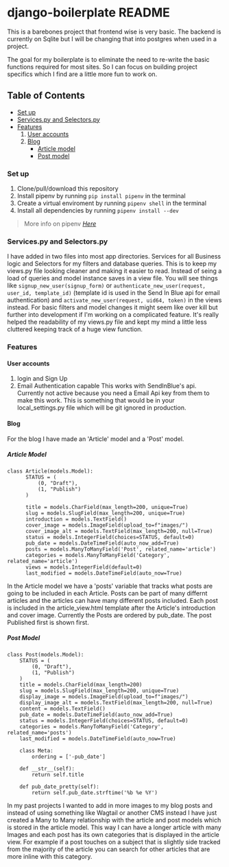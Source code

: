 # django-boilerplate README

This is a barebones project that frontend wise is very basic. The backend is currently on Sqlite but I will be changing that into postgres when used in a project.

The goal for my boilerplate is to eliminate the need to re-write the basic functions required for most sites. So I can focus on building project specifics which I find are a little more fun to work on.


## Table of Contents
* [Set up](#set-up)
* [Services.py and Selectors.py](#services.py-selectors.py)
* [Features](#features)
    1. [User accounts](#user-accounts)
    2. [Blog](#blog)
        * [Article model](#article-model)
        * [Post model](#post-model)

    


### Set up
  1. Clone/pull/download this repository
  2. Install pipenv by running `pip install pipenv` in the terminal
  3. Create a virtual enviroment by running `pipenv shell` in the terminal
  4. Install all dependencies by running `pipenv install --dev`

> More info on pipenv [_Here_](https://realpython.com/pipenv-guide/)

### Services.py and Selectors.py
I have added in two files into most app directories. Services for all Business logic and Selectors for my filters and database queries. This is to keep my views.py file looking cleaner and making it easier to read. Instead of seing a load of queries and model instance saves in a view file. You will see things like `signup_new_user(signup_form)` or `authenticate_new_user(request, user_id, template_id)` (template id is used in the Send In Blue api for email authentication) and `activate_new_user(request, uid64, token)` in the views instead. For basic filters and model changes it might seem like over kill but further into development if I'm working on a complicated feature. It's really helped the readability of my views.py file and kept my mind a little less cluttered keeping track of a huge view function. 

### Features
#### User accounts
  1. login and Sign Up
  2. Email Authentication capable
     This works with SendInBlue's api. Currently not active because you need a Email Api key from them to make this work. 
     This is something that would be in your local_settings.py file which will be git ignored in production. 

#### Blog

For the blog I have made an 'Article' model and a 'Post' model. 

##### Article Model
```
class Article(models.Model):
      STATUS = (
          (0, "Draft"), 
          (1, "Publish")
      )

      title = models.CharField(max_length=200, unique=True)
      slug = models.SlugField(max_length=200, unique=True)
      introduction = models.TextField()
      cover_image = models.ImageField(upload_to=f"images/")
      cover_image_alt = models.TextField(max_length=200, null=True)
      status = models.IntegerField(choices=STATUS, default=0)
      pub_date = models.DateTimeField(auto_now_add=True)
      posts = models.ManyToManyField('Post', related_name='article')
      categories = models.ManyToManyField('Category', related_name='article')
      views = models.IntegerField(default=0)
      last_modified = models.DateTimeField(auto_now=True)
```
In the Article model we have a 'posts' variable that tracks what posts are going to be included in each Article. Posts can be part of many differnt articles and the articles can have many different posts included. Each post is included in the article_view.html template after the Article's introduction and cover image. Currently the Posts are ordered by pub_date. The post Published first is shown first. 


##### Post Model
```
class Post(models.Model):
    STATUS = (
        (0, "Draft"), 
        (1, "Publish")
    )
    title = models.CharField(max_length=200)
    slug = models.SlugField(max_length=200, unique=True)
    display_image = models.ImageField(upload_to=f"images/")
    display_image_alt = models.TextField(max_length=200, null=True)
    content = models.TextField()
    pub_date = models.DateTimeField(auto_now_add=True)
    status = models.IntegerField(choices=STATUS, default=0)
    categories = models.ManyToManyField('Category', related_name='posts')
    last_modified = models.DateTimeField(auto_now=True)

    class Meta:
        ordering = ['-pub_date']
    
    def __str__(self):
        return self.title
    
    def pub_date_pretty(self):
        return self.pub_date.strftime('%b %e %Y')
```

In my past projects I wanted to add in more images to my blog posts and instead of using something like Wagtail or another CMS instead I have just created a Many to Many relationship with the article and post models which is stored in the article model. This way I can have a longer article with many Images and each post has its own categories that is displayed in the article view. For example if a post touches on a subject that is slightly side tracked from the majority of the article you can search for other articles that are more inline with this category.
